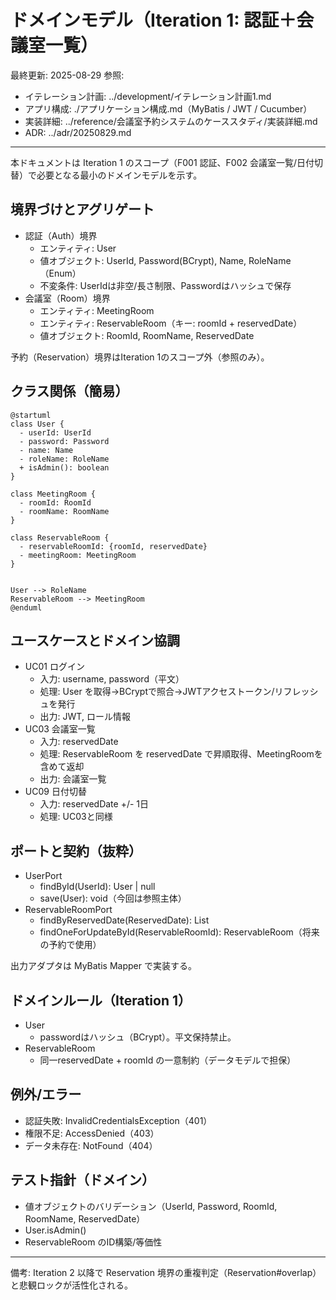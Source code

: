 # ドメインモデル（Iteration 1: 認証＋会議室一覧）

最終更新: 2025-08-29
参照: 
- イテレーション計画: ../development/イテレーション計画1.md
- アプリ構成: ./アプリケーション構成.md（MyBatis / JWT / Cucumber）
- 実装詳細: ../reference/会議室予約システムのケーススタディ/実装詳細.md
- ADR: ../adr/20250829.md

---

本ドキュメントは Iteration 1 のスコープ（F001 認証、F002 会議室一覧/日付切替）で必要となる最小のドメインモデルを示す。

## 境界づけとアグリゲート

- 認証（Auth）境界
  - エンティティ: User
  - 値オブジェクト: UserId, Password(BCrypt), Name, RoleName（Enum）
  - 不変条件: UserIdは非空/長さ制限、Passwordはハッシュで保存
- 会議室（Room）境界
  - エンティティ: MeetingRoom
  - エンティティ: ReservableRoom（キー: roomId + reservedDate）
  - 値オブジェクト: RoomId, RoomName, ReservedDate

予約（Reservation）境界はIteration 1のスコープ外（参照のみ）。

## クラス関係（簡易）

```plantuml
@startuml
class User {
  - userId: UserId
  - password: Password
  - name: Name
  - roleName: RoleName
  + isAdmin(): boolean
}

class MeetingRoom {
  - roomId: RoomId
  - roomName: RoomName
}

class ReservableRoom {
  - reservableRoomId: {roomId, reservedDate}
  - meetingRoom: MeetingRoom
}


User --> RoleName
ReservableRoom --> MeetingRoom
@enduml
```

## ユースケースとドメイン協調

- UC01 ログイン
  - 入力: username, password（平文）
  - 処理: User を取得→BCryptで照合→JWTアクセストークン/リフレッシュを発行
  - 出力: JWT, ロール情報
- UC03 会議室一覧
  - 入力: reservedDate
  - 処理: ReservableRoom を reservedDate で昇順取得、MeetingRoomを含めて返却
  - 出力: 会議室一覧
- UC09 日付切替
  - 入力: reservedDate +/- 1日
  - 処理: UC03と同様

## ポートと契約（抜粋）

- UserPort
  - findById(UserId): User | null
  - save(User): void（今回は参照主体）
- ReservableRoomPort
  - findByReservedDate(ReservedDate): List<ReservableRoom>
  - findOneForUpdateById(ReservableRoomId): ReservableRoom（将来の予約で使用）

出力アダプタは MyBatis Mapper で実装する。

## ドメインルール（Iteration 1）

- User
  - passwordはハッシュ（BCrypt）。平文保持禁止。
- ReservableRoom
  - 同一reservedDate + roomId の一意制約（データモデルで担保）

## 例外/エラー

- 認証失敗: InvalidCredentialsException（401）
- 権限不足: AccessDenied（403）
- データ未存在: NotFound（404）

## テスト指針（ドメイン）

- 値オブジェクトのバリデーション（UserId, Password, RoomId, RoomName, ReservedDate）
- User.isAdmin()
- ReservableRoom のID構築/等価性

---

備考: Iteration 2 以降で Reservation 境界の重複判定（Reservation#overlap）と悲観ロックが活性化される。
